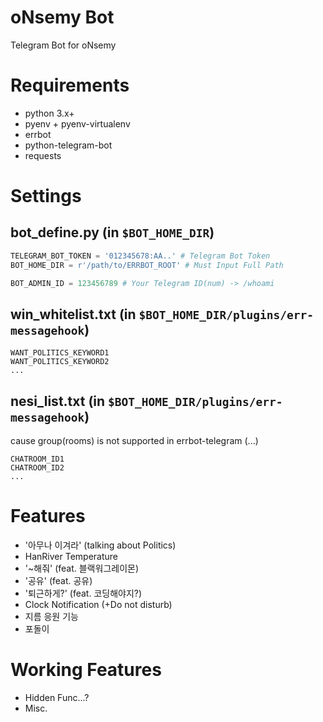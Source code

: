 oNsemy Bot
===========
Telegram Bot for oNsemy

# Requirements

* python 3.x+
* pyenv + pyenv-virtualenv
* errbot
* python-telegram-bot
* requests

# Settings

## bot_define.py (in `$BOT_HOME_DIR`)

```python
TELEGRAM_BOT_TOKEN = '012345678:AA..' # Telegram Bot Token
BOT_HOME_DIR = r'/path/to/ERRBOT_ROOT' # Must Input Full Path

BOT_ADMIN_ID = 123456789 # Your Telegram ID(num) -> /whoami
```

## win_whitelist.txt (in `$BOT_HOME_DIR/plugins/err-messagehook`)

```
WANT_POLITICS_KEYWORD1
WANT_POLITICS_KEYWORD2
...
```

## nesi_list.txt (in `$BOT_HOME_DIR/plugins/err-messagehook`)

cause group(rooms) is not supported in errbot-telegram (...)

```
CHATROOM_ID1
CHATROOM_ID2
...
```

# Features

* '아무나 이겨라' (talking about Politics)
* HanRiver Temperature
* '~해줘' (feat. 블랙워그레이몬)
* '공유' (feat. 공유)
* '퇴근하게?' (feat. 코딩해야지?)
* Clock Notification (+Do not disturb)
* 지름 응원 기능
* 포돌이

# Working Features

* Hidden Func...?
* Misc.
